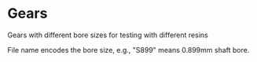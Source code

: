 # Gears

Gears with different bore sizes for testing with different resins

File name encodes the bore size, e.g., "S899" means 0.899mm shaft bore.
